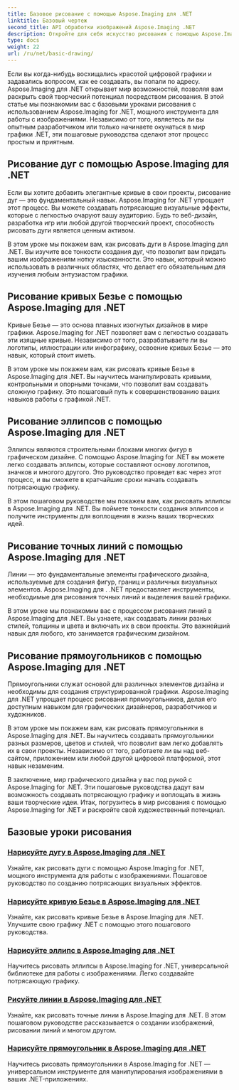 ```yaml
---
title: Базовое рисование с помощью Aspose.Imaging для .NET
linktitle: Базовый чертеж
second_title: API обработки изображений Aspose.Imaging .NET
description: Откройте для себя искусство рисования с помощью Aspose.Imaging для .NET. Создавайте потрясающие визуальные эффекты с помощью пошаговых руководств по дугам, кривым Безье, эллипсам, линиям и прямоугольникам.
type: docs
weight: 22
url: /ru/net/basic-drawing/
---
```


Если вы когда-нибудь восхищались красотой цифровой графики и задавались вопросом, как ее создавать, вы попали по адресу. Aspose.Imaging для .NET открывает мир возможностей, позволяя вам раскрыть свой творческий потенциал посредством рисования. В этой статье мы познакомим вас с базовыми уроками рисования с использованием Aspose.Imaging for .NET, мощного инструмента для работы с изображениями. Независимо от того, являетесь ли вы опытным разработчиком или только начинаете окунаться в мир графики .NET, эти пошаговые руководства сделают этот процесс простым и приятным.

## Рисование дуг с помощью Aspose.Imaging для .NET

Если вы хотите добавить элегантные кривые в свои проекты, рисование дуг — это фундаментальный навык. Aspose.Imaging for .NET упрощает этот процесс. Вы можете создавать потрясающие визуальные эффекты, которые с легкостью очаруют вашу аудиторию. Будь то веб-дизайн, разработка игр или любой другой творческий проект, способность рисовать дуги является ценным активом.

В этом уроке мы покажем вам, как рисовать дуги в Aspose.Imaging для .NET. Вы изучите все тонкости создания дуг, что позволит вам придать вашим изображениям нотку изысканности. Это навык, который можно использовать в различных областях, что делает его обязательным для изучения любым энтузиастом графики.

## Рисование кривых Безье с помощью Aspose.Imaging для .NET

Кривые Безье — это основа плавных изогнутых дизайнов в мире графики. Aspose.Imaging for .NET позволяет вам с легкостью создавать эти изящные кривые. Независимо от того, разрабатываете ли вы логотипы, иллюстрации или инфографику, освоение кривых Безье — это навык, который стоит иметь.

В этом уроке мы покажем вам, как рисовать кривые Безье в Aspose.Imaging для .NET. Вы научитесь манипулировать кривыми, контрольными и опорными точками, что позволит вам создавать сложную графику. Это пошаговый путь к совершенствованию ваших навыков работы с графикой .NET.

## Рисование эллипсов с помощью Aspose.Imaging для .NET

Эллипсы являются строительными блоками многих фигур в графическом дизайне. С помощью Aspose.Imaging for .NET вы можете легко создавать эллипсы, которые составляют основу логотипов, значков и многого другого. Это руководство проведет вас через этот процесс, и вы сможете в кратчайшие сроки начать создавать потрясающую графику.

В этом пошаговом руководстве мы покажем вам, как рисовать эллипсы в Aspose.Imaging для .NET. Вы поймете тонкости создания эллипсов и получите инструменты для воплощения в жизнь ваших творческих идей.

## Рисование точных линий с помощью Aspose.Imaging для .NET

Линии — это фундаментальные элементы графического дизайна, используемые для создания фигур, границ и различных визуальных элементов. Aspose.Imaging для . .NET предоставляет инструменты, необходимые для рисования точных линий и выделения вашей графики.

В этом уроке мы познакомим вас с процессом рисования линий в Aspose.Imaging для .NET. Вы узнаете, как создавать линии разных стилей, толщины и цвета и включать их в свои проекты. Это важнейший навык для любого, кто занимается графическим дизайном.

## Рисование прямоугольников с помощью Aspose.Imaging для .NET

Прямоугольники служат основой для различных элементов дизайна и необходимы для создания структурированной графики. Aspose.Imaging для .NET упрощает процесс рисования прямоугольников, делая его доступным навыком для графических дизайнеров, разработчиков и художников.

В этом уроке мы покажем вам, как рисовать прямоугольники в Aspose.Imaging для .NET. Вы научитесь создавать прямоугольники разных размеров, цветов и стилей, что позволит вам легко добавлять их в свои проекты. Независимо от того, работаете ли вы над веб-сайтом, приложением или любой другой цифровой платформой, этот навык незаменим.

В заключение, мир графического дизайна у вас под рукой с Aspose.Imaging for .NET. Эти пошаговые руководства дадут вам возможность создавать потрясающую графику и воплощать в жизнь ваши творческие идеи. Итак, погрузитесь в мир рисования с помощью Aspose.Imaging for .NET и раскройте свой художественный потенциал.
## Базовые уроки рисования
### [Нарисуйте дугу в Aspose.Imaging для .NET](./draw-arc/)
Узнайте, как рисовать дуги с помощью Aspose.Imaging for .NET, мощного инструмента для работы с изображениями. Пошаговое руководство по созданию потрясающих визуальных эффектов.
### [Нарисуйте кривую Безье в Aspose.Imaging для .NET](./draw-bezier-curve/)
Узнайте, как рисовать кривые Безье в Aspose.Imaging для .NET. Улучшите свою графику .NET с помощью этого пошагового руководства.
### [Нарисуйте эллипс в Aspose.Imaging для .NET](./draw-ellipse/)
Научитесь рисовать эллипсы в Aspose.Imaging for .NET, универсальной библиотеке для работы с изображениями. Легко создавайте потрясающую графику.
### [Рисуйте линии в Aspose.Imaging для .NET](./draw-lines/)
Узнайте, как рисовать точные линии в Aspose.Imaging для .NET. В этом пошаговом руководстве рассказывается о создании изображений, рисовании линий и многом другом.
### [Нарисуйте прямоугольник в Aspose.Imaging для .NET](./draw-rectangle/)
Научитесь рисовать прямоугольники в Aspose.Imaging for .NET — универсальном инструменте для манипулирования изображениями в ваших .NET-приложениях.